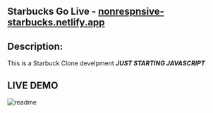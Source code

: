 ## Starbucks Go Live - <a href="url">nonrespnsive-starbucks.netlify.app</a> 
## Description:
 This is a Starbuck Clone develpment ___JUST STARTING JAVASCRIPT___

## LIVE DEMO 
![readme](https://user-images.githubusercontent.com/76916192/128933669-27e94ec5-07f6-4bea-acc6-bc3f49eb63bd.gif)

